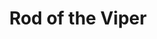 ---
title: "Rod of the Viper"

item:
  aura: "Moderate necromancy"
  casterLevel: "10th"
  prerequisites:
    feats: ["{% feat_link craft-rod %}", "{% feat_link craft-magic-arms-and-armor %}"]
    spells: ["{% spell_link poison %}"]
    special: ["creator must be evil"]
  marketPrice: 19000
  description: |
    This rod strikes as a _+2 heavy mace_. Once per day, upon command, the head of the rod becomes that of an actual serpent for 10 minutes. During this period, any successful strike with the rod deals its usual damage and also poisons the creature hit. The poison deals 1d10 points of Constitution damage immediately (Fortitude DC 14 negates) and another 1d10 points of Constitution damage 1 minute later (Fortitude DC 14 negates). The rod only functions if its possessor is evil.
---
